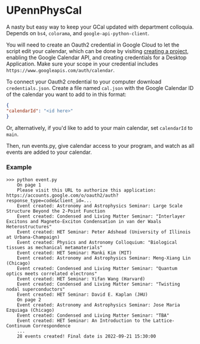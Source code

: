 # UPennPhysCal
A nasty but easy way to keep your GCal updated with department colloquia. Depends on `bs4`, `colorama`, and `google-api-python-client`.

You will need to create an Oauth2 credential in Google Cloud to let the script edit your calendar, which can be done by visiting [creating a project](https://developers.google.com/workspace/guides/create-project), enabling the Google Calendar API, and creating credentials for a Desktop Application. Make sure your scope in your credential includes `https://www.googleapis.com/auth/calendar`.

To connect your Oauth2 credential to your computer download `credentials.json`. Create a file named `cal.json` with the Google Calendar ID of the calendar you want to add to in this format:

```json
{
"calendarId": "<id here>"
}
```

Or, alternatively, if you'd like to add to your main calendar, set `calendarId` to `main`.

Then, run events.py, give calendar access to your program, and watch as all events are added to your calendar.

### Example

```
>>> python event.py
    On page 1
    Please visit this URL to authorize this application: https://accounts.google.com/o/oauth2/auth?response_type=code&client_id=...
    Event created: Astronomy and Astrophysics Seminar: Large Scale Structure Beyond the 2-Point Function
    Event created: Condensed and Living Matter Seminar: "Interlayer Excitons and Magneto-Exciton Condensation in van der Waals Heterostructures"
    Event created: HET Seminar: Peter Adshead (University of Illinois at Urbana-Champaign)
    Event created: Physics and Astronomy Colloquium: "Biological tissues as mechanical metamaterials"
    Event created: HET Seminar: Manki Kim (MIT)
    Event created: Astronomy and Astrophysics Seminar: Meng-Xiang Lin (Chicago)
    Event created: Condensed and Living Matter Seminar: "Quantum optics meets correlated electrons"
    Event created: HET Seminar: Yifan Wang (Harvard)
    Event created: Condensed and Living Matter Seminar: "Twisting nodal superconductors"
    Event created: HET Seminar: David E. Kaplan (JHU)
    On page 2
    Event created: Astronomy and Astrophysics Seminar: Jose Maria Ezquiaga (Chicago)
    Event created: Condensed and Living Matter Seminar: "TBA"
    Event created: HET Seminar: An Introduction to the Lattice-Continuum Correspondence
    ...
    28 events created! Final date is 2022-09-21 15:30:00
```
